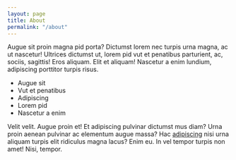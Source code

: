 ```yaml
---
layout: page
title: About
permalink: "/about"
---
```


Augue sit proin magna pid porta? Dictumst lorem nec turpis urna magna, ac ut nascetur! Ultrices dictumst ut, lorem pid vut et penatibus parturient, ac, sociis, sagittis! Eros aliquam. Elit et aliquam! Nascetur a enim lundium, adipiscing porttitor turpis risus.

- Augue sit
- Vut et penatibus
- Adipiscing
- Lorem pid
- Nascetur a enim

Velit velit. Augue proin et! Et adipiscing pulvinar dictumst mus diam? Urna proin aenean pulvinar ac elementum augue massa? Hac [adipiscing](/) nisi urna aliquam turpis elit ridiculus magna lacus? Enim eu. In vel tempor turpis non amet! Nisi, tempor.
